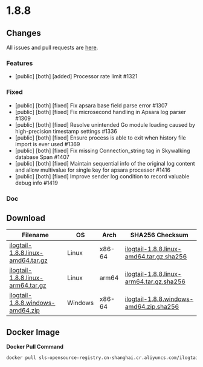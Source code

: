 # 1.8.8

## Changes

All issues and pull requests are [here](https://github.com/alibaba/ilogtail/milestone/21).

### Features

- [public] [both] [added] Processor rate limit #1321

### Fixed

- [public] [both] [fixed] Fix apsara base field parse error #1307
- [public] [both] [fixed] Fix microsecond handling in Apsara log parser #1309
- [public] [both] [fixed] Resolve unintended Go module loading caused by high-precision timestamp settings #1336
- [public] [both] [fixed] Ensure process is able to exit when history file import is ever used #1369
- [public] [both] [fixed] Fix missing Connection_string tag in Skywalking database Span #1407
- [public] [both] [fixed] Maintain sequential info of the original log content and allow multivalue for single key for apsara processor #1416
- [public] [both] [fixed] Improve sender log condition to record valuable debug info #1419

### Doc


## Download

| **Filename** | **OS** | **Arch** | **SHA256 Checksum** |
|  ----  | ----  | ----  | ----  |
|[ilogtail-1.8.8.linux-amd64.tar.gz](https://ilogtail-community-edition.oss-cn-shanghai.aliyuncs.com/1.8.8/ilogtail-1.8.8.linux-amd64.tar.gz)|Linux|x86-64|[ilogtail-1.8.8.linux-amd64.tar.gz.sha256](https://ilogtail-community-edition.oss-cn-shanghai.aliyuncs.com/1.8.8/ilogtail-1.8.8.linux-amd64.tar.gz.sha256)|
|[ilogtail-1.8.8.linux-arm64.tar.gz](https://ilogtail-community-edition.oss-cn-shanghai.aliyuncs.com/1.8.8/ilogtail-1.8.8.linux-arm64.tar.gz)|Linux|arm64|[ilogtail-1.8.8.linux-arm64.tar.gz.sha256](https://ilogtail-community-edition.oss-cn-shanghai.aliyuncs.com/1.8.8/ilogtail-1.8.8.linux-arm64.tar.gz.sha256)|
|[ilogtail-1.8.8.windows-amd64.zip](https://ilogtail-community-edition.oss-cn-shanghai.aliyuncs.com/1.8.8/ilogtail-1.8.8.windows-amd64.zip)|Windows|x86-64|[ilogtail-1.8.8.windows-amd64.zip.sha256](https://ilogtail-community-edition.oss-cn-shanghai.aliyuncs.com/1.8.8/ilogtail-1.8.8.windows-amd64.zip.sha256)|

## Docker Image

**Docker Pull Command**
``` bash
docker pull sls-opensource-registry.cn-shanghai.cr.aliyuncs.com/ilogtail-community-edition/ilogtail:1.8.8
```
